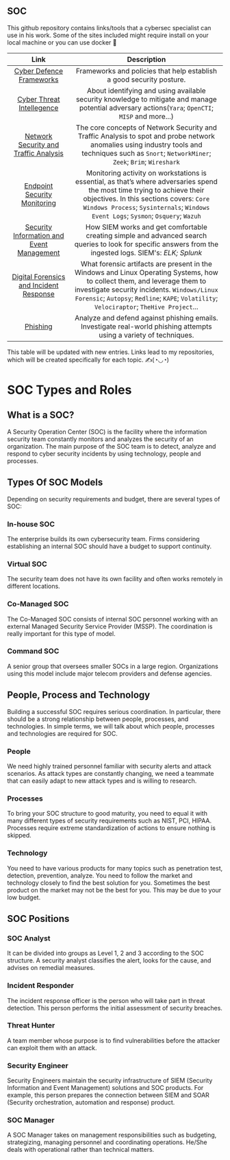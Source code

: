 ## SOC

This github repository contains links/tools that a cybersec specialist can use in his work. Some of the sites included might require install on your local machine or you can use docker 🐳

|Link        | Description           |
|:-------------:|:------------:| 
| [Cyber Defence Frameworks](https://github.com/AM1RKA/SOC-Analyst/tree/main/Cyber%20Defence%20Frameworks)   | Frameworks and policies that help establish a good security posture. | 
| [Cyber Threat Intellegence](https://github.com/AM1RKA/SOC-Analyst/tree/main/Cyber%20Threat%20Intellegence)  | About identifying and using available security knowledge to mitigate and manage potential adversary actions(`Yara`; `OpenCTI`; `MISP` and more...) |
| [Network Security and Traffic Analysis](https://github.com/AM1RKA/SOC-Analyst/tree/main/Network%20Security%20and%20Traffic%20Analysis)  | The core concepts of Network Security and Traffic Analysis to spot and probe network anomalies using industry tools and techniques such as `Snort`; `NetworkMiner`; `Zeek`; `Brim`; `Wireshark` |
| [Endpoint Security Monitoring](https://github.com/AM1RKA/SOC-Analyst/tree/main/Endpoint%20Security%20Monitoring)  | Monitoring activity on workstations is essential, as that’s where adversaries spend the most time trying to achieve their objectives. In this sections covers: `Core Windows Process`; `Sysinternals`; `Windows Event Logs`; `Sysmon`; `Osquery`; `Wazuh` | 
| [Security Information and Event Management](https://github.com/AM1RKA/SOC-Analyst/tree/main/Security%20Information%20and%20Event%20Management)   | How SIEM works and get comfortable creating simple and advanced search queries to look for specific answers from the ingested logs. SIEM's: _ELK; Splunk_ | 
| [Digital Forensics and Incident Response](https://github.com/AM1RKA/SOC-Analyst/tree/main/Digital%20Forensics%20and%20Incident%20Response) | What forensic artifacts are present in the Windows and Linux Operating Systems, how to collect them, and leverage them to investigate security incidents. `Windows/Linux Forensic`; `Autopsy`; `Redline`; `KAPE`; `Volatility`; `Velociraptor`; `TheHive Project`... |
| [Phishing](https://github.com/AM1RKA/SOC-Analyst/tree/main/Phishing) | Analyze and defend against phishing emails. Investigate real-world phishing attempts using a variety of techniques. |

This table will be updated with new entries. Links lead to my repositories, which will be created specifically for each topic. ✍(◔◡◔)

# SOC Types and Roles
## What is a SOC?
A Security Operation Center (SOC) is the facility where the information security team constantly monitors and analyzes the security of an organization. The main purpose of the SOC team is to detect, analyze and respond to cyber security incidents by using technology, people and processes.

## Types Of SOC Models
Depending on security requirements and budget, there are several types of SOC:

### In-house SOC
The enterprise builds its own cybersecurity team. Firms considering establishing an internal SOC should have a budget to support continuity.

### Virtual SOC
The security team does not have its own facility and often works remotely in different locations.

### Co-Managed SOC
The Co-Managed SOC consists of internal SOC personnel working with an external Managed Security Service Provider (MSSP). The coordination is really important for this type of model.

### Command SOC
A senior group that oversees smaller SOCs in a large region. Organizations using this model include major telecom providers and defense agencies.

## People, Process and Technology

Building a successful SOC requires serious coordination. In particular, there should be a strong relationship between people, processes, and technologies.
In simple terms, we will talk about which people, processes and technologies are required for SOC.

### People
We need highly trained personnel familiar with security alerts and attack scenarios. As attack types are constantly changing, we need a teammate that can easily adapt to new attack types and is willing to research.

### Processes
To bring your SOC structure to good maturity, you need to equal it with many different types of security requirements such as NIST, PCI, HIPAA. Processes require extreme standardization of actions to ensure nothing is skipped.

### Technology
You need to have various products for many topics such as penetration test, detection, prevention, analyze. You need to follow the market and technology closely to find the best solution for you. Sometimes the best product on the market may not be the best for you. This may be due to your low budget.

## SOC Positions

### SOC Analyst
It can be divided into groups as Level 1, 2 and 3 according to the SOC structure. A security analyst classifies the alert, looks for the cause, and advises on remedial measures.

### Incident Responder
The incident response officer is the person who will take part in threat detection. This person performs the initial assessment of security breaches.

### Threat Hunter
A team member whose purpose is to find vulnerabilities before the attacker can exploit them with an attack.

### Security Engineer
Security Engineers maintain the security infrastructure of SIEM (Security Information and Event Management) solutions and SOC products. For example, this person prepares the connection between SIEM and SOAR (Security orchestration, automation and response) product.

### SOC Manager
A SOC Manager takes on management responsibilities such as budgeting, strategizing, managing personnel and coordinating operations. He/She deals with operational rather than technical matters.
